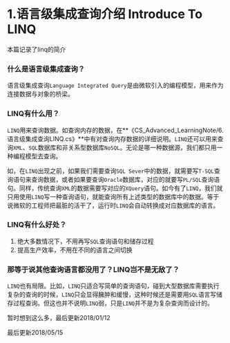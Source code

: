 # 1.语言级集成查询介绍 Introduce To LINQ
本篇记录了linq的简介

### 什么是语言级集成查询？
语言级集成查询`Language Integrated Query`是由微软引入的编程模型，用来作为连接数据与对象的桥梁。

### LINQ有什么用？
`LINQ`用来查询数据。如查询内存的数据，在**《CS_Advanced_LearningNote/6.语言级集成查询LINQ.cs》**中有对查询内存数据的详细说明。`LINQ`还可以用来查询`XML`、`SQL`数据库和非关系型数据库`NoSQL`。无论是哪一种数据源，我们都只用一种编程模型去查询。

如，在`LINQ`出现之前，如果我们需要查询`SQL Sever`中的数据，就需要写`T-SQL`查询语句来查询数据，或者如果要查询`Oracle`数据库，对应的就要写`PL/SQL`查询语句。同样，传统查询`XML`的数据需要写对应的`XQuery`语句。如今有了`LINQ`，我们就只用使用`LINQ`写一种查询语句，就能查询所有上述类型的数据库中的数据。等于说微软的工程师把最脏的活干了，运行时`LINQ`会自动转换成对应数据库的语言。
  
### LINQ有什么好处？
1. 绝大多数情况下，不用再写`SQL`查询语句和储存过程
2. 提高生产效率，不用在不同的语言之间切换
  
### 那等于说其他查询语言都没用了？LINQ岂不是无敌了？
`LINQ`也有局限。比如，`LINQ`只适合写简单的查询语句，碰到大型数据库需要执行复杂的查询的时候，`LINQ`只会显得臃肿和缓慢，这种时候还是需要用`SQL`语言写储存过程查询。但这也并不说明`LINQ`弱，只是`LINQ`并不是为复杂查询而设计的。
  
暂时想到这么多，最后更新2018/01/12

最后更新2018/05/15
